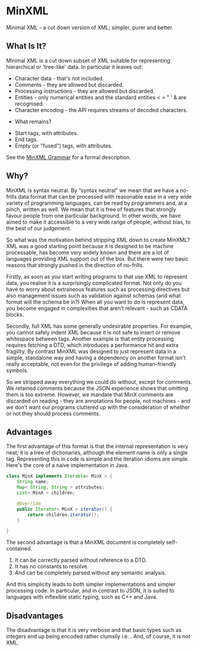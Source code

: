 MinXML
======

Minimal XML - a cut down version of XML; simpler, purer and better. 

What Is It?
-----------

Minimal XML is a cut down subset of XML suitable for representing hierarchical or 'tree-like' data. In particular it leaves out:

* Character data - that's not included.
* Comments - they are allowed but discarded.
* Processing instructions - they are allowed but discarded.
* Entities - only numerical entities and the standard entities &lt; &gt; &quot; &apos; &amp; are recognised.
* Character encoding - the API requires streams of decoded characters.

+ What remains?

* Start tags, with attributes.
* End tags.
* Empty (or "fused") tags, with attributes.

See the [MinXML Grammar](http://steelypip.wikidot.com/minxml-grammar) for a formal description.

Why?
----

MinXML is syntax neutral. By “syntax neutral” we mean that we have a no-frills data format that can be processed with reasonable ease in a very wide variety of programming languages, can be read by programmers and, at a pinch, written as well. We mean that it is free of features that strongly favour people from one particular background. In other words, we have aimed to make it accessible to a very wide range of people, without bias, to the best of our judgement.

So what was the motivation behind stripping XML down to create MinXML? XML was a good starting point because it is designed to be machine processable, has become very widely known and there are a lot of languages providing XML support out of the box. But there were two basic reasons that strongly pushed in the direction of no-frills.

Firstly, as soon as you start writing programs to that use XML to represent data, you realise it is a surprisingly complicated format. Not only do you have to worry about extraneous features such as processing directives but also management issues such as validation against schemas (and what format will the schema be in?) When all you want to do is represent data, you become engaged in complexities that aren’t relevant - such as CDATA blocks.

Secondly, full XML has some generally undesirable properties. For example, you cannot safely indent XML because it is not safe to insert or remove whitespace between tags.  Another example is that entity processing requires fetching a DTD, which introduces a performance hit and extra fragility. By contrast MinXML was designed to just represent data in a simple, standalone way and having a dependency on another format isn't really acceptable, not even for the privilege of adding human-friendly symbols.

So we stripped away everything we could do without, except for comments. We retained comments because the JSON experience shows that omitting them is too extreme. However, we mandate that MinX comments are discarded on reading - they are annotations for people, not machines - and we don’t want our programs cluttered up with the consideration of whether or not they should process comments.

Advantages
----------

The first advantage of this format is that the internal representation is very neat; it is a tree of dictionaries, although the element name is only a single tag. Representing this in code is simple and the iteration idioms are simple. Here's the core of a naive implementation in Java.

```java
class MinX implements Iterable< MinX > {
    String name;
    Map< String, String > attributes;
    List< MinX > children;

    @Override
    public Iterator< MinX > iterator() {
        return children.iterator();
    }

}
```

The second advantage is that a MinXML document is completely self-contained.

  1. It can be correctly parsed without reference to a DTD.
  2. It has no constants to resolve.
  3. And can be completely parsed without any semantic analysis.

And this simplicity leads to both simpler implementations and simpler processing code. In particular, and in contrast to JSON, it is suited to languages with inflexible static typing, such as C++ and Java.

Disadvantages
-------------

The disadvantage is that it is very verbose and that basic types such as integers end up being encoded rather clumsily i.e. <constant type="int" value="-3"/>. And, of course, it is not XML.